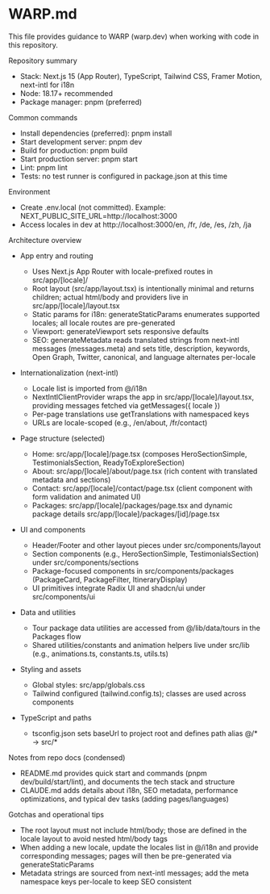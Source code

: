 # WARP.md

This file provides guidance to WARP (warp.dev) when working with code in this repository.

Repository summary
- Stack: Next.js 15 (App Router), TypeScript, Tailwind CSS, Framer Motion, next-intl for i18n
- Node: 18.17+ recommended
- Package manager: pnpm (preferred)

Common commands
- Install dependencies (preferred): pnpm install
- Start development server: pnpm dev
- Build for production: pnpm build
- Start production server: pnpm start
- Lint: pnpm lint
- Tests: no test runner is configured in package.json at this time

Environment
- Create .env.local (not committed). Example: NEXT_PUBLIC_SITE_URL=http://localhost:3000
- Access locales in dev at http://localhost:3000/en, /fr, /de, /es, /zh, /ja

Architecture overview
- App entry and routing
  - Uses Next.js App Router with locale-prefixed routes in src/app/[locale]/
  - Root layout (src/app/layout.tsx) is intentionally minimal and returns children; actual html/body and providers live in src/app/[locale]/layout.tsx
  - Static params for i18n: generateStaticParams enumerates supported locales; all locale routes are pre-generated
  - Viewport: generateViewport sets responsive defaults
  - SEO: generateMetadata reads translated strings from next-intl messages (messages.meta) and sets title, description, keywords, Open Graph, Twitter, canonical, and language alternates per-locale

- Internationalization (next-intl)
  - Locale list is imported from @/i18n
  - NextIntlClientProvider wraps the app in src/app/[locale]/layout.tsx, providing messages fetched via getMessages({ locale })
  - Per-page translations use getTranslations with namespaced keys
  - URLs are locale-scoped (e.g., /en/about, /fr/contact)

- Page structure (selected)
  - Home: src/app/[locale]/page.tsx (composes HeroSectionSimple, TestimonialsSection, ReadyToExploreSection)
  - About: src/app/[locale]/about/page.tsx (rich content with translated metadata and sections)
  - Contact: src/app/[locale]/contact/page.tsx (client component with form validation and animated UI)
  - Packages: src/app/[locale]/packages/page.tsx and dynamic package details src/app/[locale]/packages/[id]/page.tsx

- UI and components
  - Header/Footer and other layout pieces under src/components/layout
  - Section components (e.g., HeroSectionSimple, TestimonialsSection) under src/components/sections
  - Package-focused components in src/components/packages (PackageCard, PackageFilter, ItineraryDisplay)
  - UI primitives integrate Radix UI and shadcn/ui under src/components/ui

- Data and utilities
  - Tour package data utilities are accessed from @/lib/data/tours in the Packages flow
  - Shared utilities/constants and animation helpers live under src/lib (e.g., animations.ts, constants.ts, utils.ts)

- Styling and assets
  - Global styles: src/app/globals.css
  - Tailwind configured (tailwind.config.ts); classes are used across components

- TypeScript and paths
  - tsconfig.json sets baseUrl to project root and defines path alias @/* -> src/*

Notes from repo docs (condensed)
- README.md provides quick start and commands (pnpm dev/build/start/lint), and documents the tech stack and structure
- CLAUDE.md adds details about i18n, SEO metadata, performance optimizations, and typical dev tasks (adding pages/languages)

Gotchas and operational tips
- The root layout must not include html/body; those are defined in the locale layout to avoid nested html/body tags
- When adding a new locale, update the locales list in @/i18n and provide corresponding messages; pages will then be pre-generated via generateStaticParams
- Metadata strings are sourced from next-intl messages; add the meta namespace keys per-locale to keep SEO consistent

